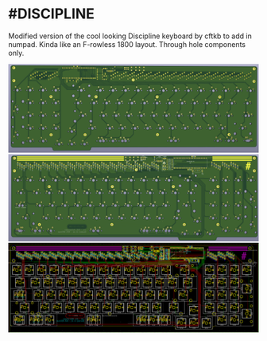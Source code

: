 # #DISCIPLINE
 Modified version of the cool looking Discipline keyboard by cftkb to add in numpad. Kinda like an F-rowless 1800 layout. Through hole components only. 
<!-- 
[BOM, Build Guide, and Flashing Information](./doc)

Kits available at [cftkb.com](https://www.cftkb.com)

**[Optional High Profile Lasercut Acrylic Case](./case)**
 -->
<!-- ![discipline](./doc/images/discipline.jpeg) -->
![](./doc/images/NumDiscipline-backPCB.png)
![](./doc/images/NumDiscipline-frontPCB.png)
![](./doc/images/NumDiscipline.png)
<!-- 
![](./doc/images/discipline-top.png)
![](./doc/images/discipline-bottom.png) -->